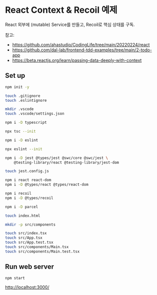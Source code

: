# React Context & Recoil 예제

React 외부에 (mutable) Service를 만들고, Recoil로 핵심 상태를 구독.

참고:

- <https://github.com/ahastudio/CodingLife/tree/main/20220224/react>
- <https://github.com/dal-lab/frontend-tdd-examples/tree/main/2-todo-app>
- <https://beta.reactjs.org/learn/passing-data-deeply-with-context>

## Set up

```bash
npm init -y

touch .gitignore
touch .eslintignore

mkdir .vscode
touch .vscode/settings.json

npm i -D typescript

npx tsc --init

npm i -D eslint

npx eslint --init

npm i -D jest @types/jest @swc/core @swc/jest \
    @testing-library/react @testing-library/jest-dom

touch jest.config.js

npm i react react-dom
npm i -D @types/react @types/react-dom

npm i recoil
npm i -D @types/recoil

npm i -D parcel

touch index.html

mkdir -p src/components

touch src/index.tsx
touch src/App.tsx
touch src/App.test.tsx
touch src/components/Main.tsx
touch src/components/Main.test.tsx
```

## Run web server

```bash
npm start
```

<http://localhost:3000/>
